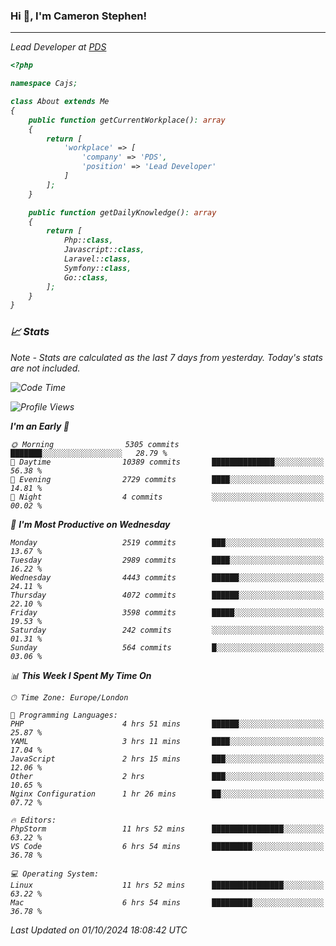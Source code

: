 ### Hi 👋, I'm Cameron Stephen!
<hr>
<p><em>Lead Developer at <a href="https://prindatasolutions.co.uk">PDS</a></p>


```php
<?php

namespace Cajs;

class About extends Me
{
    public function getCurrentWorkplace(): array
    {
        return [
            'workplace' => [
                'company' => 'PDS',
                'position' => 'Lead Developer'
            ]
        ];
    }

    public function getDailyKnowledge(): array
    {
        return [
            Php::class,
            Javascript::class,
            Laravel::class,
            Symfony::class,
            Go::class,
        ];
    }
}
```

### 📈 Stats
<p><em>Note - Stats are calculated as the last 7 days from yesterday. Today's stats are not included.</em></p>


<!--START_SECTION:waka-->
![Code Time](http://img.shields.io/badge/Code%20Time-3%2C979%20hrs%2056%20mins-blue)

![Profile Views](http://img.shields.io/badge/Profile%20Views-0-blue)

**I'm an Early 🐤** 

```text
🌞 Morning                5305 commits        ███████░░░░░░░░░░░░░░░░░░   28.79 % 
🌆 Daytime                10389 commits       ██████████████░░░░░░░░░░░   56.38 % 
🌃 Evening                2729 commits        ████░░░░░░░░░░░░░░░░░░░░░   14.81 % 
🌙 Night                  4 commits           ░░░░░░░░░░░░░░░░░░░░░░░░░   00.02 % 
```
📅 **I'm Most Productive on Wednesday** 

```text
Monday                   2519 commits        ███░░░░░░░░░░░░░░░░░░░░░░   13.67 % 
Tuesday                  2989 commits        ████░░░░░░░░░░░░░░░░░░░░░   16.22 % 
Wednesday                4443 commits        ██████░░░░░░░░░░░░░░░░░░░   24.11 % 
Thursday                 4072 commits        ██████░░░░░░░░░░░░░░░░░░░   22.10 % 
Friday                   3598 commits        █████░░░░░░░░░░░░░░░░░░░░   19.53 % 
Saturday                 242 commits         ░░░░░░░░░░░░░░░░░░░░░░░░░   01.31 % 
Sunday                   564 commits         █░░░░░░░░░░░░░░░░░░░░░░░░   03.06 % 
```


📊 **This Week I Spent My Time On** 

```text
🕑︎ Time Zone: Europe/London

💬 Programming Languages: 
PHP                      4 hrs 51 mins       ██████░░░░░░░░░░░░░░░░░░░   25.87 % 
YAML                     3 hrs 11 mins       ████░░░░░░░░░░░░░░░░░░░░░   17.04 % 
JavaScript               2 hrs 15 mins       ███░░░░░░░░░░░░░░░░░░░░░░   12.06 % 
Other                    2 hrs               ███░░░░░░░░░░░░░░░░░░░░░░   10.65 % 
Nginx Configuration      1 hr 26 mins        ██░░░░░░░░░░░░░░░░░░░░░░░   07.72 % 

🔥 Editors: 
PhpStorm                 11 hrs 52 mins      ████████████████░░░░░░░░░   63.22 % 
VS Code                  6 hrs 54 mins       █████████░░░░░░░░░░░░░░░░   36.78 % 

💻 Operating System: 
Linux                    11 hrs 52 mins      ████████████████░░░░░░░░░   63.22 % 
Mac                      6 hrs 54 mins       █████████░░░░░░░░░░░░░░░░   36.78 % 
```


 Last Updated on 01/10/2024 18:08:42 UTC
<!--END_SECTION:waka-->
